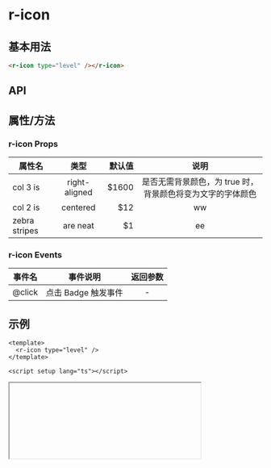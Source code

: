 # r-icon

## 基本用法

```html
<r-icon type="level" /></r-icon>
```

## API

## 属性/方法

### r-icon Props

| 属性名        |     类型      | 默认值 |                            说明                            |
| ------------- | :-----------: | -----: | :--------------------------------------------------------: |
| col 3 is      | right-aligned |  $1600 | 是否无需背景颜色，为 true 时，背景颜色将变为文字的字体颜色 |
| col 2 is      |   centered    |    $12 |                             ww                             |
| zebra stripes |   are neat    |     $1 |                             ee                             |

### r-icon Events

| 事件名 |      事件说明       | 返回参数 |
| :----: | :-----------------: | :------: |
| @click | 点击 Badge 触发事件 |    -     |

## 示例

<div class="example-box">

```vue
<template>
  <r-icon type="level" />
</template>

<script setup lang="ts"></script>
```

<iframe id="iframeCon" :src="getBaseUrl()" width="379px"  class="iframeCon-box"></iframe>
</div>

<script setup lang="ts">
import {getBaseUrl} from "/utils/getBaseUrl"
</script>
